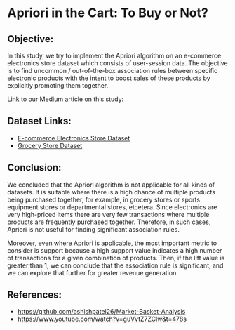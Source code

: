# Apriori in the Cart: To Buy or Not?


## Objective:
In this study, we try to implement the Apriori algorithm on an e-commerce electronics store dataset which consists of user-session data. The objective is to find uncommon / out-of-the-box association rules between specific electronic products with the intent to boost sales of these products by explicitly promoting them together.

Link to our Medium article on this study:

## Dataset Links:
- [E-commerce Electronics Store Dataset](https://www.kaggle.com/datasets/mkechinov/ecommerce-behavior-data-from-multi-category-store)
- [Grocery Store Dataset](https://www.kaggle.com/datasets/ahmtcnbs/datasets-for-appiori)

## Conclusion:
We concluded that the Apriori algorithm is not applicable for all kinds of datasets. It is suitable where there is a high chance of multiple products being purchased together, for example, in grocery stores or sports equipment stores or departmental stores, etcetera. Since electronics are very high-priced items there are very few transactions where multiple products are frequently purchased together. Therefore, in such cases, Apriori is not useful for finding significant association rules.

Moreover, even where Apriori is applicable, the most important metric to consider is support because a high support value indicates a high number of transactions for a given combination of products. Then, if the lift value is greater than 1, we can conclude that the association rule is significant, and we can explore that further for greater revenue generation.

## References:
- https://github.com/ashishpatel26/Market-Basket-Analysis
- https://www.youtube.com/watch?v=guVvtZ7ZClw&t=478s
